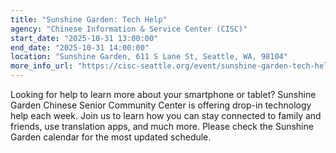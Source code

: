 ```yaml
---
title: "Sunshine Garden: Tech Help"
agency: "Chinese Information & Service Center (CISC)"
start_date: "2025-10-31 13:00:00"
end_date: "2025-10-31 14:00:00"
location: "Sunshine Garden, 611 S Lane St, Seattle, WA, 98104"
more_info_url: "https://cisc-seattle.org/event/sunshine-garden-tech-help-4/2025-10-31/"
---
```


Looking for help to learn more about your smartphone or tablet? Sunshine Garden Chinese Senior Community Center is offering drop-in technology help each week. Join us to learn how you can stay connected to family and friends, use translation apps, and much more. 
Please check the Sunshine Garden calendar for the most updated schedule. 
 
